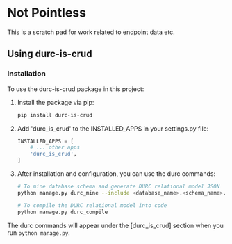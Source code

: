 # Not Pointless

This is a scratch pad for work related to endpoint data etc.

## Using durc-is-crud

### Installation

To use the durc-is-crud package in this project:

1. Install the package via pip:
   ```bash
   pip install durc-is-crud
   ```

2. Add 'durc_is_crud' to the INSTALLED_APPS in your settings.py file:
   ```python
   INSTALLED_APPS = [
       # ... other apps
       'durc_is_crud',
   ]
   ```

3. After installation and configuration, you can use the durc commands:
   ```bash
   # To mine database schema and generate DURC relational model JSON
   python manage.py durc_mine --include <database_name>.<schema_name>.<table_name>
   
   # To compile the DURC relational model into code
   python manage.py durc_compile
   ```

The durc commands will appear under the [durc_is_crud] section when you run `python manage.py`.

